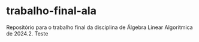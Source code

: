 # trabalho-final-ala
Repositório para o trabalho final da disciplina de Álgebra Linear Algorítmica de 2024.2. 
Teste
